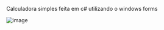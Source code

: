 Calculadora simples feita em c# utilizando o windows forms

![image](https://github.com/Goulartt12/Calculadora/assets/147453845/59e3b3e9-74a5-475a-99b0-02e318c8977b)

